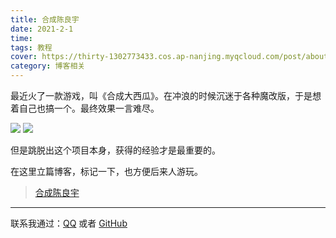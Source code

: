 ```yaml
---
title: 合成陈良宇
date: 2021-2-1
time: 
tags: 教程
cover: https://thirty-1302773433.cos.ap-nanjing.myqcloud.com/post/about/360%E6%88%AA%E5%9B%BE20210201190453288.jpg
category: 博客相关
---
```


最近火了一款游戏，叫《合成大西瓜》。在冲浪的时候沉迷于各种魔改版，于是想着自己也搞一个。最终效果一言难尽。

![](https://thirty-1302773433.cos.ap-nanjing.myqcloud.com/post/about/%E5%A4%A7%E8%A5%BF%E7%93%9C/360%E6%88%AA%E5%9B%BE20210201191143346.jpg)
![](https://thirty-1302773433.cos.ap-nanjing.myqcloud.com/post/about/%E5%A4%A7%E8%A5%BF%E7%93%9C/360%E6%88%AA%E5%9B%BE20210203153908952.jpg)

但是跳脱出这个项目本身，获得的经验才是最重要的。

在这里立篇博客，标记一下，也方便后来人游玩。

> [合成陈良宇](https://coding-pages-bucket-3463608-8308650-12007-486546-1302773433.cos-website.ap-hongkong.myqcloud.com)




----------------------------------------------------------------------------------------------------------------------------------------------------------------------------------------------------------------

联系我通过：[QQ](https://thirty-1302773433.cos.ap-nanjing.myqcloud.com/post/about/1601644798481_temp_qrcode_share_9993.png) 或者 [GitHub](https://github.com)  
